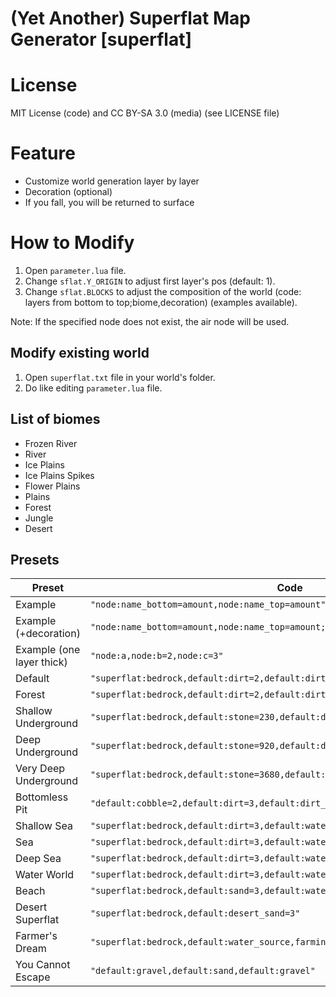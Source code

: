 (Yet Another) Superflat Map Generator [superflat]
=========

# License
MIT License (code) and CC BY-SA 3.0 (media) (see LICENSE file)

# Feature
- Customize world generation layer by layer
- Decoration (optional)
- If you fall, you will be returned to surface

# How to Modify
1. Open `parameter.lua` file.
2. Change `sflat.Y_ORIGIN` to adjust first layer's pos (default: 1).
3. Change `sflat.BLOCKS` to adjust the composition of the world (code: layers from bottom to top;biome,decoration) (examples available).

Note: If the specified node does not exist, the air node will be used.

## Modify existing world
1. Open `superflat.txt` file in your world's folder.
2. Do like editing `parameter.lua` file.

## List of biomes
- Frozen River
- River
- Ice Plains
- Ice Plains Spikes
- Flower Plains
- Plains
- Forest
- Jungle
- Desert

## Presets
|Preset|Code
|------|----
|Example|`"node:name_bottom=amount,node:name_top=amount"`
|Example (+decoration)|`"node:name_bottom=amount,node:name_top=amount;Biome,decoration"`
|Example (one layer thick)|`"node:a,node:b=2,node:c=3"`
|Default|`"superflat:bedrock,default:dirt=2,default:dirt_with_grass"`
|Forest|`"superflat:bedrock,default:dirt=2,default:dirt_with_grass;Forest,decoration"`
|Shallow Underground|`"superflat:bedrock,default:stone=230,default:dirt=5,default:dirt_with_grass"`
|Deep Underground|`"superflat:bedrock,default:stone=920,default:dirt=10,default:dirt_with_grass"`
|Very Deep Underground|`"superflat:bedrock,default:stone=3680,default:dirt=15,default:dirt_with_grass"`
|Bottomless Pit|`"default:cobble=2,default:dirt=3,default:dirt_with_grass"`
|Shallow Sea|`"superflat:bedrock,default:dirt=3,default:water_source=5"`
|Sea|`"superflat:bedrock,default:dirt=3,default:water_source=10"`
|Deep Sea|`"superflat:bedrock,default:dirt=3,default:water_source=20"`
|Water World|`"superflat:bedrock,default:dirt=3,default:water_source=60"`
|Beach|`"superflat:bedrock,default:sand=3,default:water_source"`
|Desert Superflat|`"superflat:bedrock,default:desert_sand=3"`
|Farmer's Dream|`"superflat:bedrock,default:water_source,farming:soil_wet"`
|You Cannot Escape|`"default:gravel,default:sand,default:gravel"`
